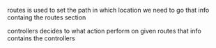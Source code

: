 routes is used  to set the path in which location we need to go that info containg the routes section

controllers decides to what action perform on given routes that info contains the controllers